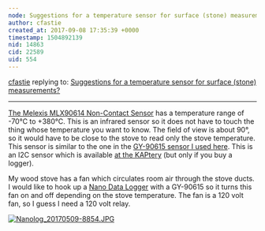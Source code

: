 ```yaml
---
node: Suggestions for a temperature sensor for surface (stone) measurements?
author: cfastie
created_at: 2017-09-08 17:35:39 +0000
timestamp: 1504892139
nid: 14863
cid: 22589
uid: 554
---
```




[cfastie](../profile/cfastie) replying to: [Suggestions for a temperature sensor for surface (stone) measurements?](../notes/MadTinker/09-08-2017/suggestions-for-a-temperature-sensor-for-surface-stone-measurements)

----
[The Melexis MLX90614 Non-Contact Sensor](https://learn.adafruit.com/using-melexis-mlx90614-non-contact-sensors/) has a temperature range of -70°C to +380°C. This is an infrared sensor so it does not have to touch the thing whose temperature you want to know. The field of view is about 90°, so it would have to be close to the stove to read only the stove temperature. This sensor is similar to the one in the [GY-90615 sensor I used here](https://publiclab.org/notes/cfastie/05-26-2017/portable-thermal-ir-temperature-logger-unit). This is an I2C sensor which is available [at the KAPtery](http://kaptery.com/product/addon-sensors-etc) (but only if you buy a logger).

My wood stove has a fan which circulates room air through the stove ducts. I would like to hook up a [Nano Data Logger](http://kaptery.com/product/nano-logger-kit) with a GY-90615 so it turns this fan on and off depending on the stove temperature. The fan is a 120 volt fan, so I guess I need a 120 volt relay.

[![Nanolog_20170509-8854.JPG](https://publiclab.org/system/images/photos/000/021/593/medium/Nanolog_20170509-8854.JPG)](https://publiclab.org/system/images/photos/000/021/593/original/Nanolog_20170509-8854.JPG)

